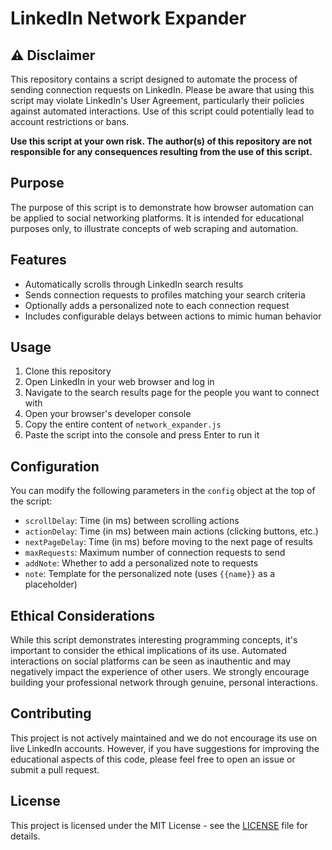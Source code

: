 # LinkedIn Network Expander

## ⚠️ Disclaimer

This repository contains a script designed to automate the process of sending connection requests on LinkedIn. Please be aware that using this script may violate LinkedIn's User Agreement, particularly their policies against automated interactions. Use of this script could potentially lead to account restrictions or bans.

**Use this script at your own risk. The author(s) of this repository are not responsible for any consequences resulting from the use of this script.**

## Purpose

The purpose of this script is to demonstrate how browser automation can be applied to social networking platforms. It is intended for educational purposes only, to illustrate concepts of web scraping and automation.

## Features

- Automatically scrolls through LinkedIn search results
- Sends connection requests to profiles matching your search criteria
- Optionally adds a personalized note to each connection request
- Includes configurable delays between actions to mimic human behavior

## Usage

1. Clone this repository
2. Open LinkedIn in your web browser and log in
3. Navigate to the search results page for the people you want to connect with
4. Open your browser's developer console
5. Copy the entire content of `network_expander.js`
6. Paste the script into the console and press Enter to run it

## Configuration

You can modify the following parameters in the `config` object at the top of the script:

- `scrollDelay`: Time (in ms) between scrolling actions
- `actionDelay`: Time (in ms) between main actions (clicking buttons, etc.)
- `nextPageDelay`: Time (in ms) before moving to the next page of results
- `maxRequests`: Maximum number of connection requests to send
- `addNote`: Whether to add a personalized note to requests
- `note`: Template for the personalized note (uses `{{name}}` as a placeholder)

## Ethical Considerations

While this script demonstrates interesting programming concepts, it's important to consider the ethical implications of its use. Automated interactions on social platforms can be seen as inauthentic and may negatively impact the experience of other users. We strongly encourage building your professional network through genuine, personal interactions.

## Contributing

This project is not actively maintained and we do not encourage its use on live LinkedIn accounts. However, if you have suggestions for improving the educational aspects of this code, please feel free to open an issue or submit a pull request.

## License

This project is licensed under the MIT License - see the [LICENSE](LICENSE) file for details.
